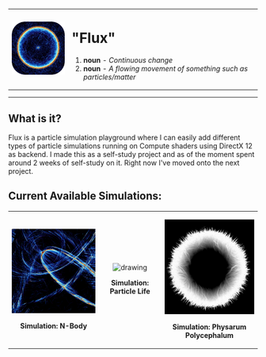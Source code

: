 <table align="center">
<tr>
<td>
  
<p align="center">
<img src="https://raw.githubusercontent.com/stefanpgd/Flux/main/Assets/Logo/FluxLogo.png" alt="drawing" width="150"/>
</p>

</td>
<td>

# "Flux" 


1. **noun** - _Continuous change_
2. **noun** - _A flowing movement of something such as particles/matter_

</td>
</tr>
</table>
</p>

---

## What is it?
Flux is a particle simulation playground where I can easily add different types of particle simulations running on Compute shaders using DirectX 12 as backend.
I made this as a self-study project and as of the moment spent around 2 weeks of self-study on it. Right now I've moved onto the next project.

## Current Available Simulations:

<table align="center">
<tr>
<td>
  
<p align="center">
<img src="https://raw.githubusercontent.com/stefanpgd/Flux/main/Assets/Logo/nbody.png" alt="drawing" width="300"/>
</p>

<p align="center" text="bold">
<b>Simulation: N-Body</b>
</p>

</td>
<td>

<p align="center">
<img src="https://raw.githubusercontent.com/stefanpgd/Flux/main/Assets/Logo/life.gif" alt="drawing" width="300"/>
</p>

<p align="center" text="bold">
<b>Simulation: Particle Life</b>
</p>


</td>

<td>
  
<p align="center">
<img src="https://raw.githubusercontent.com/stefanpgd/Flux/main/Assets/Logo/physarum.png" alt="drawing" width="300"/>
</p>

<p align="center" text="bold">
<b>Simulation: Physarum Polycephalum</b>
</p>

</td>
</tr>
</table>
</p>
